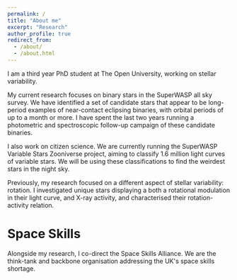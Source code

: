 ```yaml
---
permalink: /
title: "About me"
excerpt: "Research"
author_profile: true
redirect_from: 
  - /about/
  - /about.html
---
```


I am a third year PhD student at The Open University, working on stellar variability.

My current research focuses on binary stars in the SuperWASP all sky survey. We have identified a set of candidate stars that appear to be long-period examples of near-contact eclipsing binaries, with orbital periods of up to a month or more. I have spent the last two years running a photometric and spectroscopic follow-up campaign of these candidate binaries.

I also work on citizen science. We are currently running the SuperWASP Variable Stars Zooniverse project, aiming to classify 1.6 million light curves of variable stars. We will be using these classifications to find the weirdest stars in the night sky.

Previously, my research focused on a different aspect of stellar variability: rotation. I investigated unique stars displaying a both a rotational modulation in their light curve, and X-ray activity, and characterised their rotation-activity relation.


Space Skills
======

Alongside my research, I co-direct the Space Skills Alliance. We are the think-tank and backbone organisation addressing the UK's space skills shortage.
